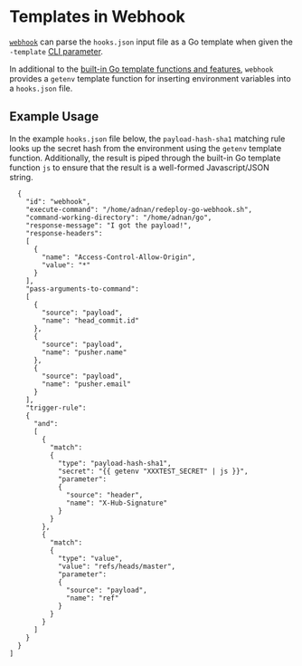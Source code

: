 # Templates in Webhook

[`webhook`][w] can parse the `hooks.json` input file as a Go template when given the `-template` [CLI parameter](Webhook-Parameters.md).

In additional to the [built-in Go template functions and features][tt], `webhook` provides a `getenv` template function for inserting environment variables into a `hooks.json` file.

## Example Usage

In the example `hooks.json` file below, the `payload-hash-sha1` matching rule looks up the secret hash from the environment using the `getenv` template function.
Additionally, the result is piped through the built-in Go template function `js` to ensure that the result is a well-formed Javascript/JSON string.

```
  {
    "id": "webhook",
    "execute-command": "/home/adnan/redeploy-go-webhook.sh",
    "command-working-directory": "/home/adnan/go",
    "response-message": "I got the payload!",
    "response-headers":
    [
      {
        "name": "Access-Control-Allow-Origin",
        "value": "*"
      }
    ],
    "pass-arguments-to-command":
    [
      {
        "source": "payload",
        "name": "head_commit.id"
      },
      {
        "source": "payload",
        "name": "pusher.name"
      },
      {
        "source": "payload",
        "name": "pusher.email"
      }
    ],
    "trigger-rule":
    {
      "and":
      [
        {
          "match":
          {
            "type": "payload-hash-sha1",
            "secret": "{{ getenv "XXXTEST_SECRET" | js }}",
            "parameter":
            {
              "source": "header",
              "name": "X-Hub-Signature"
            }
          }
        },
        {
          "match":
          {
            "type": "value",
            "value": "refs/heads/master",
            "parameter":
            {
              "source": "payload",
              "name": "ref"
            }
          }
        }
      ]
    }
  }
]

```

[w]: https://github.com/adnanh/webhook
[tt]: https://golang.org/pkg/text/template/
